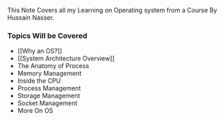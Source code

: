 This Note Covers all my Learning on Operating system from a Course By Hussain Nasser.
### Topics Will be Covered
- [[Why an OS?]]
- [[System Architecture Overview]]
- The Anatomy of Process
- Memory Management
- Inside the CPU
- Process Management
- Storage Management
- Socket Management
- More On OS
